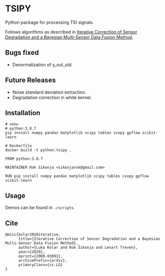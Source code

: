 # TSIPY

Python package for processing TSI signals.
 
Follows algorithms as described in 
[Iterative Correction of Sensor Degradation and a Bayesian Multi-Sensor Data Fusion Method](https://arxiv.org/abs/2009.03091).

## Bugs fixed

- Denormalization of y_out_std.

## Future Releases

- Noise standard deviation extraction.
- Degradation correction in white kernel.

## Installation
    
    # venv
    # python:3.8.7
    pip install numpy pandas matplotlib scipy tables cvxpy gpflow scikit-learn

    # Dockerfile
    docker build -t python:tsipy .
    
    FROM python:3.8.7
    
    MAINTAINER Rok Sikonja <sikonjarok@gmail.com>
    
    RUN pip install numpy pandas matplotlib scipy tables cvxpy gpflow scikit-learn

## Usage

Demos can be found in ```./scripts```.

## Cite

    @misc{kolar2020iterative,
          title={Iterative Correction of Sensor Degradation and a Bayesian Multi-Sensor Data Fusion Method}, 
          author={Luka Kolar and Rok Šikonja and Lenart Treven},
          year={2020},
          eprint={2009.03091},
          archivePrefix={arXiv},
          primaryClass={cs.LG}
    }
